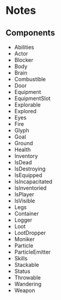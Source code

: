 # Notes

## Components

- Abilities
- Actor
- Blocker
- Body
- Brain
- Combustible
- Door
- Equipment
- EquipmentSlot
- Explorable
- Explored
- Eyes
- Fire
- Glyph
- Goal
- Ground
- Health
- Inventory
- IsDead
- IsDestroying
- IsEquipped
- IsIncapacitated
- IsInventoried
- IsPlayer
- IsVisible
- Legs
- Container
- Logger
- Loot
- LootDropper
- Moniker
- Particle
- ParticleEmitter
- Skills
- Stackable
- Status
- Throwable
- Wandering
- Weapon
